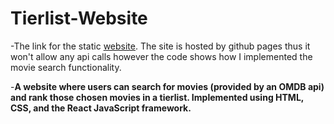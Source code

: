 # Tierlist-Website

-The link for the static [website](https://KidusLegesse.github.io/TierList). The site is hosted by github pages thus it won't allow any api calls however the code shows how I implemented the movie search functionality. 

-**A website where users can search for movies (provided by an OMDB api) and rank those chosen movies in a tierlist. Implemented using HTML, CSS, and the React JavaScript framework.**

